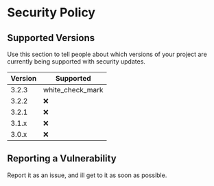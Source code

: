 # Security Policy

## Supported Versions

Use this section to tell people about which versions of your project are
currently being supported with security updates.

| Version | Supported          |
| ------- | ------------------ |
| 3.2.3   | white_check_mark   |
| 3.2.2   | :x:                |
| 3.2.1   | :x:                |
| 3.1.x   | :x:                |
| 3.0.x   | :x:                |

## Reporting a Vulnerability

Report it as an issue, and ill get to it as soon as possible.
